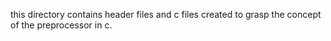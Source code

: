 this directory contains header files and c files created to grasp the concept of the preprocessor in c.
